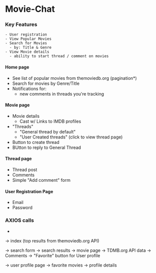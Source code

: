 # Movie-Chat

  ### Key Features
    - User registration
    - View Popular Movies
    - Search for Movies
      - by: Title & Genre
    - View Movie details
      - ability to start thread / comment on movies

#### Home page
  - See list of popular movies from themoviedb.org (pagination*)
  - Search for movies by Genre/Title
  - Notifications for:
    - new comments in threads you're tracking

#### Movie page
  - Movie details
    - Cast w/ Links to IMDB  profiles
  - "Threads"
    - "General thread by default"
    - "User Created threads" (click to view thread page)
  - Button to create thread
  - BUtton to reply to General Thread

#### Thread page
  - Thread post
  - Comments
  - Simple "Add comment" form

#### User Registration Page
  - Email
  - Password

### AXIOS calls
  -

-> index (top results from themoviedb.org API)

-> search form
  -> search results
-> movie page
  -> TDMB.org API data
  -> Comments
  -> "Favorite" button for User profile

-> user profile page
  -> favorite movies
  -> profile details
